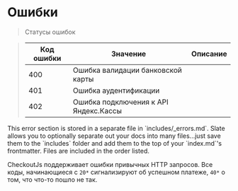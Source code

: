 # Ошибки

> Статусы ошибок

> Код ошибки | Значение | Описание |
> ---------- | -------- | -------- |
> 400        | Ошибка валидации банковской карты | |
> 401        | Ошибка аудентификации | |
> 402        | Ошибка подключения к API Яндекс.Кассы | |

<aside class="notice">This error section is stored in a separate file in `includes/_errors.md`. Slate allows you to optionally separate out your docs into many files...just save them to the `includes` folder and add them to the top of your `index.md`'s frontmatter. Files are included in the order listed.</aside>

CheckoutJs поддерживает ошибки привычных HTTP запросов. Все коды, начинающиеся с `20*` сигнализируют об успешном платеже,
`40*` о том, что что-то пошло не так.
